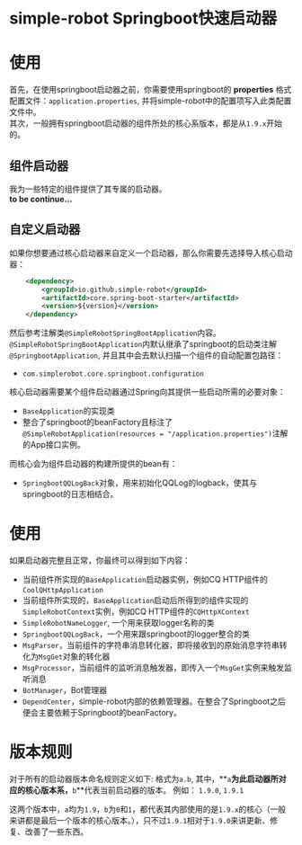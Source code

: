 # simple-robot Springboot快速启动器

# 使用
首先，在使用springboot启动器之前，你需要使用springboot的 **properties** 格式配置文件：`application.properties`, 并将simple-robot中的配置项写入此类配置文件中。
<br>
其次，一般拥有springboot启动器的组件所处的核心系版本，都是从`1.9.x`开始的。

##  组件启动器
我为一些特定的组件提供了其专属的启动器。
<br>
**to be continue...**

## 自定义启动器
如果你想要通过核心启动器来自定义一个启动器，那么你需要先选择导入核心启动器：
```xml
    <dependency>
        <groupId>io.github.simple-robot</groupId>
        <artifactId>core.spring-boot-starter</artifactId>
        <version>${version}</version>
    </dependency>
```

然后参考注解类`@SimpleRobotSpringBootApplication`内容。
`@SimpleRobotSpringBootApplication`内默认继承了springboot的启动类注解`@SpringbootApplication`, 
并且其中会去默认扫描一个组件的自动配置包路径：
- `com.simplerobot.core.springboot.configuration`

核心启动器需要某个组件启动器通过Spring向其提供一些启动所需的必要对象：
- `BaseApplication`的实现类
- 整合了springboot的beanFactory且标注了`@SimpleRobotApplication(resources = "/application.properties")`注解的App接口实例。

而核心会为组件启动器的构建所提供的bean有：
- `SpringbootQQLogBack`对象，用来初始化QQLog的logback，使其与springboot的日志相结合。


# 使用
如果启动器完整且正常，你最终可以得到如下内容：
- 当前组件所实现的`BaseApplication`启动器实例，例如CQ HTTP组件的`CoolQHttpApplication`
- 当前组件所实现的，`BaseApplication`启动后所得到的组件实现的`SimpleRobotContext`实例，例如CQ HTTP组件的`CQHttpXContext`
- `SimpleRobotNameLogger`, 一个用来获取logger名称的类
- `SpringbootQQLogBack`，一个用来跟springboot的logger整合的类
- `MsgParser`，当前组件的字符串消息转化器，即将接收到的原始消息字符串转化为`MsgGet`对象的转化器
- `MsgProcessor`，当前组件的监听消息触发器，即传入一个`MsgGet`实例来触发监听消息
- `BotManager`，Bot管理器
- `DependCenter`，simple-robot内部的依赖管理器。在整合了Springboot之后便会主要依赖于Springboot的beanFactory。


# 版本规则
对于所有的启动器版本命名规则定义如下: 
格式为`a.b`, 其中，**`a`**为此启动器所对应的核心版本系，**`b`**代表当前启动器的版本。
例如：
`1.9.0`, `1.9.1`

这两个版本中，`a`均为`1.9`，`b`为`0`和`1`，都代表其内部使用的是`1.9.x`的核心（一般来讲都是最后一个版本的核心版本。），只不过`1.9.1`相对于`1.9.0`来讲更新、修复、改善了一些东西。
